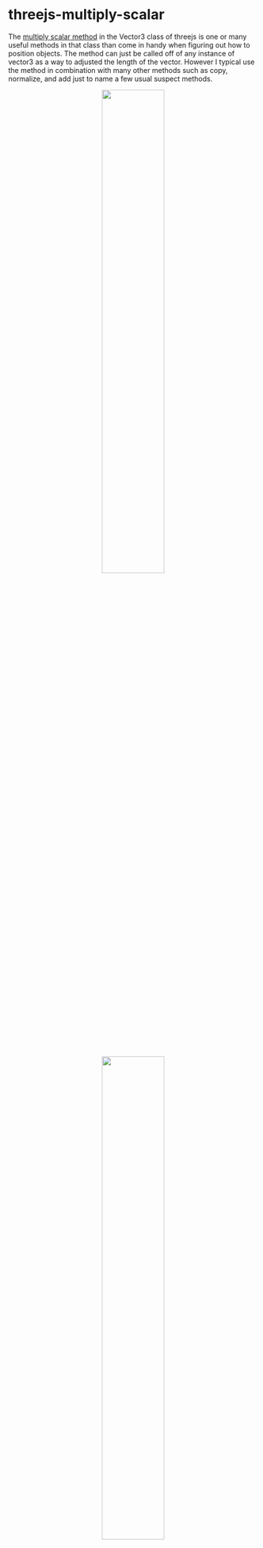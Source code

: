 # threejs-multiply-scalar

The [multiply scalar method](https://dustinpfister.github.io/2022/03/23/threejs-vector3-multiply-scalar/) in the Vector3 class of threejs is one or many useful methods in that class than come in handy when figuring out how to position objects. The method can just be called off of any instance of vector3 as a way to adjusted the length of the vector. However I typical use the method in combination with many other methods such as copy, normalize, and add just to name a few usual suspect methods.


<div align="center">
      <a href="https://www.youtube.com/watch?v=lNvsC4Zjbi8">
         <img src="https://img.youtube.com/vi/lNvsC4Zjbi8/0.jpg" style="width:50%;">
      </a>
</div>


<div align="center">
      <a href="https://www.youtube.com/watch?v=JBli1qv_mOI">
         <img src="https://img.youtube.com/vi/JBli1qv_mOI/0.jpg" style="width:50%;">
      </a>
</div>



